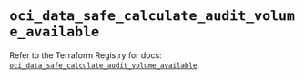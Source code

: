 # `oci_data_safe_calculate_audit_volume_available`

Refer to the Terraform Registry for docs: [`oci_data_safe_calculate_audit_volume_available`](https://registry.terraform.io/providers/oracle/oci/6.18.0/docs/resources/data_safe_calculate_audit_volume_available).
